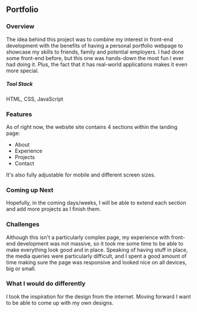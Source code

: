 ## Portfolio

### Overview

The idea behind this project was to combine my interest in front-end development with the benefits of having a personal portfolio webpage to showcase my skills to friends, family and potential employers. I had done some front-end before, but this one was hands-down the most fun I ever had doing it. Plus, the fact that it has real-world applications makes it even more special.

##### Tool Stack

HTML, CSS, JavaScript

### Features

As of right now, the website site contains 4 sections within the landing page:
  - About
  - Experience
  - Projects
  - Contact

It's also fully adjustable for mobile and different screen sizes.

### Coming up Next

Hopefully, in the coming days/weeks, I will be able to extend each section and add more projects as I finish them.

### Challenges

Although this isn't a particularly complex page, my experience with front-end development was not massive, so it took me some time to be able to make everything look good and in place.
Speaking of having stuff in place, the media queries were particularly difficult, and I spent a good amount of time making sure the page was responsive and looked nice on all devices, big or small.

### What I would do differently

I took the inspiration for the design from the internet. Moving forward I want to be able to come up with my own designs.


